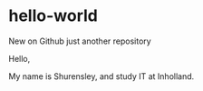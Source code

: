 # hello-world
New on Github just another repository

Hello, 

My name is Shurensley, and study IT at Inholland.
